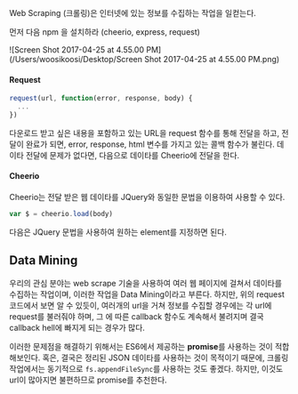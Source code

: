 Web Scraping (크롤링)은 인터넷에 있는 정보를 수집하는 작업을 일컫는다. 

먼저 다음 npm 을 설치하라 (cheerio, express, request)

![Screen Shot 2017-04-25 at 4.55.00 PM](/Users/woosikoosi/Desktop/Screen Shot 2017-04-25 at 4.55.00 PM.png)

#### Request
```javascript
request(url, function(error, response, body) {
  ...
})
```
다운로드 받고 싶은 내용을 포함하고 있는 URL을 request 함수를 통해 전달을 하고, 전달이 완료가 되면, error, response, html 변수를 가지고 있는 콜백 함수가 불린다. 데이타 전달에 문제가 없다면, 다음으로 데이타를 Cheerio에 전달을 한다. 

#### Cheerio 
Cheerio는 전달 받은 웹 데이타를 JQuery와 동일한 문법을 이용하여 사용할 수 있다. 

```javascript
var $ = cheerio.load(body)
```
다음은 JQuery 문법을 사용하여 원하는 element를 지정하면 된다. 

## Data Mining
우리의 관심 분야는 web scrape 기술을 사용하여 여러 웹 페이지에 걸쳐서 데이타를 수집하는 작업이며, 이러한 작업을 Data Mining이라고 부른다. 하지만, 위의 request 코드에서 보면 알 수 있듯이, 여러개의 url을 거쳐 정보를 수집할 경우에는 각 url에 request를 불러줘야 하며, 그 에 따른 callback 함수도 계속해서 불려지며 결국 callback hell에 빠지게 되는 경우가 많다. 

이러한 문제점을 해결하기 위해서는 ES6에서 제공하는 **promise**를 사용하는 것이 적합해보인다. 혹은, 결국은 정리된 JSON 데이타를 사용하는 것이 목적이기 때문에, 크롤링 작업에서는 동기적으로 ``fs.appendFileSync``를 사용하는 것도 좋겠다. 하지만, 이것도 url이 많아지면 불편하므로 promise를 추천한다.